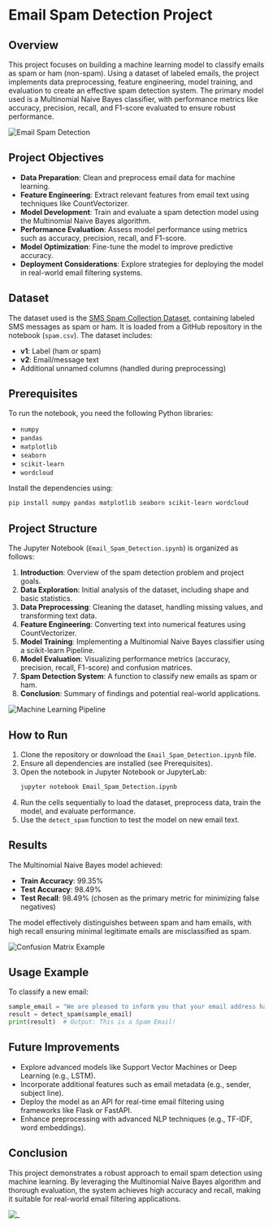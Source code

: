 # Email Spam Detection Project

## Overview

This project focuses on building a machine learning model to classify emails as spam or ham (non-spam). Using a dataset of labeled emails, the project implements data preprocessing, feature engineering, model training, and evaluation to create an effective spam detection system. The primary model used is a Multinomial Naive Bayes classifier, with performance metrics like accuracy, precision, recall, and F1-score evaluated to ensure robust performance.

![Email Spam Detection](https://miro.medium.com/v2/resize:fit:1400/0*j1wMZQ2je5P5DHvN)

## Project Objectives

- **Data Preparation**: Clean and preprocess email data for machine learning.
- **Feature Engineering**: Extract relevant features from email text using techniques like CountVectorizer.
- **Model Development**: Train and evaluate a spam detection model using the Multinomial Naive Bayes algorithm.
- **Performance Evaluation**: Assess model performance using metrics such as accuracy, precision, recall, and F1-score.
- **Model Optimization**: Fine-tune the model to improve predictive accuracy.
- **Deployment Considerations**: Explore strategies for deploying the model in real-world email filtering systems.

## Dataset

The dataset used is the [SMS Spam Collection Dataset](https://miro.medium.com/v2/resize:fit:1400/1*fL91mSzsFKTvJNTEZ_cHfQ.png), containing labeled SMS messages as spam or ham. It is loaded from a GitHub repository in the notebook (`spam.csv`). The dataset includes:

- **v1**: Label (ham or spam)
- **v2**: Email/message text
- Additional unnamed columns (handled during preprocessing)

## Prerequisites

To run the notebook, you need the following Python libraries:

- `numpy`
- `pandas`
- `matplotlib`
- `seaborn`
- `scikit-learn`
- `wordcloud`

Install the dependencies using:

```bash
pip install numpy pandas matplotlib seaborn scikit-learn wordcloud
```

## Project Structure

The Jupyter Notebook (`Email_Spam_Detection.ipynb`) is organized as follows:

1. **Introduction**: Overview of the spam detection problem and project goals.
2. **Data Exploration**: Initial analysis of the dataset, including shape and basic statistics.
3. **Data Preprocessing**: Cleaning the dataset, handling missing values, and transforming text data.
4. **Feature Engineering**: Converting text into numerical features using CountVectorizer.
5. **Model Training**: Implementing a Multinomial Naive Bayes classifier using a scikit-learn Pipeline.
6. **Model Evaluation**: Visualizing performance metrics (accuracy, precision, recall, F1-score) and confusion matrices.
7. **Spam Detection System**: A function to classify new emails as spam or ham.
8. **Conclusion**: Summary of findings and potential real-world applications.

![Machine Learning Pipeline](https://miro.medium.com/v2/resize:fit:1400/1*WA9aceQugVlBS81r2a7Snw.png)

## How to Run

1. Clone the repository or download the `Email_Spam_Detection.ipynb` file.
2. Ensure all dependencies are installed (see Prerequisites).
3. Open the notebook in Jupyter Notebook or JupyterLab:
   ```bash
   jupyter notebook Email_Spam_Detection.ipynb
   ```
4. Run the cells sequentially to load the dataset, preprocess data, train the model, and evaluate performance.
5. Use the `detect_spam` function to test the model on new email text.

## Results

The Multinomial Naive Bayes model achieved:

- **Train Accuracy**: 99.35%
- **Test Accuracy**: 98.49%
- **Test Recall**: 98.49% (chosen as the primary metric for minimizing false negatives)

The model effectively distinguishes between spam and ham emails, with high recall ensuring minimal legitimate emails are misclassified as spam.

![Confusion Matrix Example](https://encrypted-tbn0.gstatic.com/images?q=tbn:ANd9GcRHumc9hD3GoGT-pqVudZxOjxaxGpJN9izz4w&s)

## Usage Example

To classify a new email:

```python
sample_email = "We are pleased to inform you that your email address has been selected as a winner of $10,000 in our annual Mega Prize Draw!"
result = detect_spam(sample_email)
print(result)  # Output: This is a Spam Email!
```

## Future Improvements

- Explore advanced models like Support Vector Machines or Deep Learning (e.g., LSTM).
- Incorporate additional features such as email metadata (e.g., sender, subject line).
- Deploy the model as an API for real-time email filtering using frameworks like Flask or FastAPI.
- Enhance preprocessing with advanced NLP techniques (e.g., TF-IDF, word embeddings).

## Conclusion

This project demonstrates a robust approach to email spam detection using machine learning. By leveraging the Multinomial Naive Bayes algorithm and thorough evaluation, the system achieves high accuracy and recall, making it suitable for real-world email filtering applications.

![_](https://cdn.prod.website-files.com/659fa592476e081fbd5a3335/669f84768899d32f200f7556_spamz.png)
